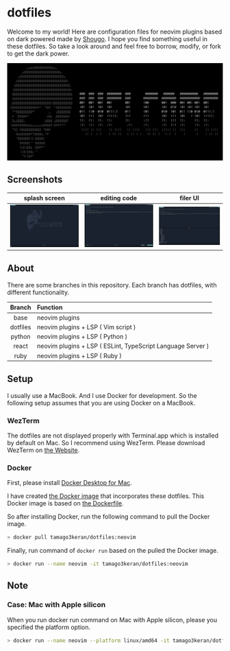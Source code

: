 # dotfiles
Welcome to my world! Here are configuration files for neovim plugins based on dark powered made by [Shougo](https://github.com/Shougo). I hope you find something useful in these dotfiles. So take a look around and feel free to borrow, modify, or fork to get the dark power.

<img src="https://raw.githubusercontent.com/tamago3keran/images/main/dotfiles/image_01.png">

## Screenshots

|splash screen|editing code|filer UI|
|:--:|:--:|:--:|
|<img src="https://raw.githubusercontent.com/tamago3keran/images/main/dotfiles/image_02.png">|<img src="https://raw.githubusercontent.com/tamago3keran/images/main/dotfiles/image_03.png">|<img src="https://raw.githubusercontent.com/tamago3keran/images/main/dotfiles/image_04.png">|

## About
There are some branches in this repository. Each branch has dotfiles, with different functionality.

|Branch|Function|
|:--:|:--|
|base|neovim plugins|
|dotfiles|neovim plugins + LSP ( Vim script )|
|python|neovim plugins + LSP ( Python )|
|react|neovim plugins + LSP ( ESLint, TypeScript Language Server )|
|ruby|neovim plugins + LSP ( Ruby )|

## Setup
I usually use a MacBook. And I use Docker for development. So the following setup assumes that you are using Docker on a MacBook.

### WezTerm
The dotfiles are not displayed properly with Terminal.app which is installed by default on Mac. So I recommend using WezTerm. Please download WezTerm on [the Website](https://wezfurlong.org/wezterm/index.html).

### Docker
First, please install [Docker Desktop for Mac](https://docs.docker.com/desktop/install/mac-install/).

I have created [the Docker image](https://hub.docker.com/repository/docker/tamago3keran/dotfiles/tags?name=neovim) that incorporates these dotfiles. This Docker image is based on [the Dockerfile](https://github.com/tamago3keran/Dockerfiles/blob/master/neovim/Dockerfile).

So after installing Docker, run the following command to pull the Docker image.

```bash
> docker pull tamago3keran/dotfiles:neovim
```

Finally, run command of `docker run` based on the pulled the Docker image.

```bash
> docker run --name neovim -it tamago3keran/dotfiles:neovim
```

## Note
### Case: Mac with Apple silicon
When you run docker run command on Mac with Apple silicon, please you specified the platform option.

```bash
> docker run --name neovim --platform linux/amd64 -it tamago3keran/dotfiles:neovim
```
